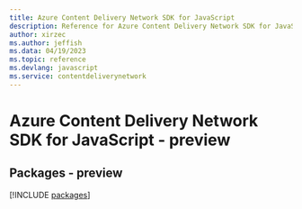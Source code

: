 ```yaml
---
title: Azure Content Delivery Network SDK for JavaScript
description: Reference for Azure Content Delivery Network SDK for JavaScript
author: xirzec
ms.author: jeffish
ms.data: 04/19/2023
ms.topic: reference
ms.devlang: javascript
ms.service: contentdeliverynetwork
---
```

# Azure Content Delivery Network SDK for JavaScript - preview
## Packages - preview
[!INCLUDE [packages](content-delivery-network-index.md)]